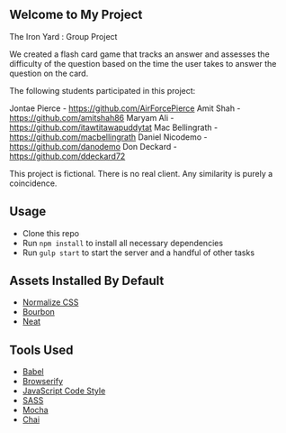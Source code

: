 ## Welcome to My Project

The Iron Yard : Group Project

We created a flash card game that tracks an answer and assesses the difficulty of the question based on the time the user takes to answer the question on the card. 


The following students participated in this project:

Jontae Pierce - https://github.com/AirForcePierce
Amit Shah - https://github.com/amitshah86
Maryam Ali - https://github.com/itawtitawapuddytat
Mac Bellingrath - https://github.com/macbellingrath
Daniel Nicodemo - https://github.com/danodemo
Don Deckard - https://github.com/ddeckard72

This project is fictional. There is no real client. Any similarity is purely a coincidence.

## Usage

- Clone this repo
- Run `npm install` to install all necessary dependencies
- Run `gulp start` to start the server and a handful of other tasks


## Assets Installed By Default

- [Normalize CSS](https://necolas.github.io/normalize.css/)
- [Bourbon](http://bourbon.io/)
- [Neat](http://neat.bourbon.io/)


## Tools Used

- [Babel](https://babeljs.io/)
- [Browserify](http://browserify.org/)
- [JavaScript Code Style](http://jscs.info/)
- [SASS](http://sass-lang.com/)
- [Mocha](https://mochajs.org/)
- [Chai](http://chaijs.com/)
